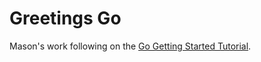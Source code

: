 # Greetings Go

Mason's work following on the [Go Getting Started Tutorial](https://golang.org/doc/tutorial/getting-started).
